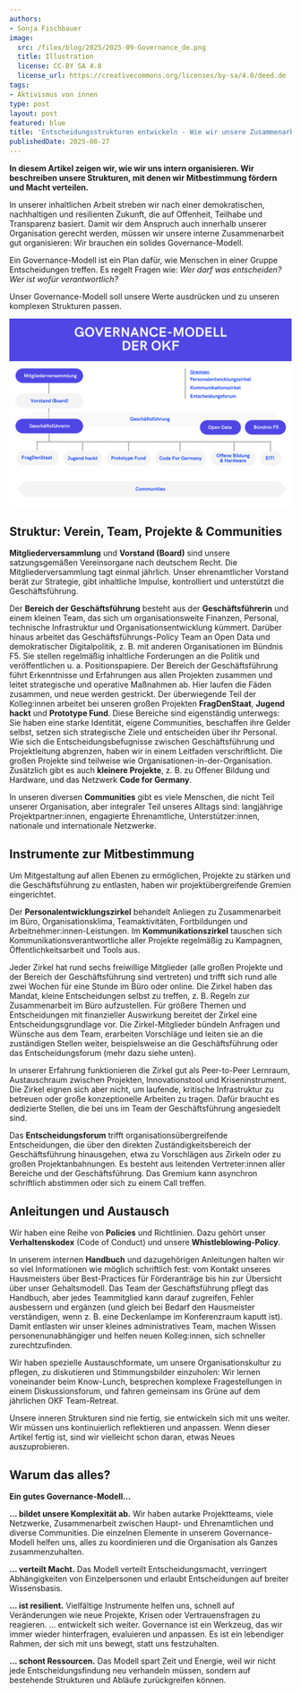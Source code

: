 ```yaml
---
authors:
- Sonja Fischbauer
image:
  src: /files/blog/2025/2025-09-Governance_de.png
  title: Illustration
  license: CC-BY SA 4.0
  license_url: https://creativecommons.org/licenses/by-sa/4.0/deed.de
tags:
- Aktivismus von innen
type: post
layout: post
featured: blue
title: 'Entscheidungsstrukturen entwickeln - Wie wir unsere Zusammenarbeit organisieren'
publishedDate: 2025-08-27
---
```



**In diesem Artikel zeigen wir, wie wir uns intern organisieren. Wir beschreiben unsere Strukturen, mit denen wir Mitbestimmung fördern und Macht verteilen.**

 In unserer inhaltlichen Arbeit streben wir nach einer demokratischen, nachhaltigen und resilienten Zukunft, die auf Offenheit, Teilhabe und Transparenz basiert. Damit wir dem Anspruch auch innerhalb unserer Organisation gerecht werden, müssen wir unsere interne Zusammenarbeit gut organisieren: Wir brauchen ein solides Governance-Modell. 

Ein Governance-Modell ist ein Plan dafür, wie Menschen in einer Gruppe Entscheidungen treffen. Es regelt Fragen wie: *Wer darf was entscheiden? Wer ist wofür verantwortlich?* 

Unser Governance-Modell soll unsere Werte ausdrücken und zu unseren komplexen Strukturen passen. 

![Das aktuelle Governance-Modell der OKF (2025)](/files/blog/2025/2025-09-Governance_de.png)<br>


## Struktur: Verein, Team, Projekte & Communities

**Mitgliederversammlung** und **Vorstand (Board)** sind unsere satzungsgemäßen Vereinsorgane nach deutschem Recht. Die Mitgliederversammlung tagt einmal jährlich. Unser ehrenamtlicher Vorstand berät zur Strategie, gibt inhaltliche Impulse, kontrolliert und unterstützt die Geschäftsführung.

Der **Bereich der Geschäftsführung** besteht aus der **Geschäftsführerin** und einem kleinen Team, das sich um organisationsweite Finanzen, Personal, technische Infrastruktur und Organisationsentwicklung kümmert. Darüber hinaus arbeitet das Geschäftsführungs-Policy Team an Open Data und demokratischer Digitalpolitik, z. B. mit anderen Organisationen im Bündnis F5. Sie stellen regelmäßig inhaltliche Forderungen an die Politik und veröffentlichen u. a. Positionspapiere. Der Bereich der Geschäftsführung führt Erkenntnisse und Erfahrungen aus allen Projekten zusammen und leitet strategische und operative Maßnahmen ab. Hier laufen die Fäden zusammen, und neue werden gestrickt. Der überwiegende Teil der Kolleg:innen arbeitet bei unseren großen Projekten **FragDenStaat**, **Jugend hackt** und **Prototype Fund**. Diese Bereiche sind eigenständig unterwegs: Sie haben eine starke Identität, eigene Communities, beschaffen ihre Gelder selbst, setzen sich strategische Ziele und entscheiden über ihr Personal. Wie sich die Entscheidungsbefugnisse zwischen Geschäftsführung und Projektleitung abgrenzen, haben wir in einem Leitfaden verschriftlicht. Die großen Projekte sind teilweise wie Organisationen-in-der-Organisation. Zusätzlich gibt es auch **kleinere Projekte**, z. B. zu Offener Bildung und Hardware, und das Netzwerk **Code for Germany**.

In unseren diversen **Communities** gibt es viele Menschen, die nicht Teil unserer Organisation, aber integraler Teil unseres Alltags sind: langjährige Projektpartner:innen, engagierte Ehrenamtliche, Unterstützer:innen, nationale und internationale Netzwerke.

## Instrumente zur Mitbestimmung

Um Mitgestaltung auf allen Ebenen zu ermöglichen, Projekte zu stärken und die Geschäftsführung zu entlasten, haben wir projektübergreifende Gremien eingerichtet.

Der **Personalentwicklungszirkel** behandelt Anliegen zu Zusammenarbeit im Büro, Organisationsklima, Teamaktivitäten, Fortbildungen und Arbeitnehmer:innen-Leistungen. Im **Kommunikationszirkel** tauschen sich Kommunikationsverantwortliche aller Projekte regelmäßig zu Kampagnen, Öffentlichkeitsarbeit und Tools aus.

Jeder Zirkel hat rund sechs freiwillige Mitglieder (alle großen Projekte und der Bereich der Geschäftsführung sind vertreten) und trifft sich rund alle zwei Wochen für eine Stunde im Büro oder online. Die Zirkel haben das Mandat, kleine Entscheidungen selbst zu treffen, z. B. Regeln zur Zusammenarbeit im Büro aufzustellen. Für größere Themen und Entscheidungen mit finanzieller Auswirkung bereitet der Zirkel eine Entscheidungsgrundlage vor. Die Zirkel-Mitglieder bündeln Anfragen und Wünsche aus dem Team, erarbeiten Vorschläge und leiten sie an die zuständigen Stellen weiter, beispielsweise an die Geschäftsführung oder das Entscheidungsforum (mehr dazu siehe unten).

In unserer Erfahrung funktionieren die Zirkel gut als Peer-to-Peer Lernraum, Austauschraum zwischen Projekten, Innovationstool und Kriseninstrument. Die Zirkel eignen sich aber nicht, um laufende, kritische Infrastruktur zu betreuen oder große konzeptionelle Arbeiten zu tragen. Dafür braucht es dedizierte Stellen, die bei uns im Team der Geschäftsführung angesiedelt sind.

Das **Entscheidungsforum** trifft organisationsübergreifende Entscheidungen, die über den direkten Zuständigkeitsbereich der Geschäftsführung hinausgehen, etwa zu Vorschlägen aus Zirkeln oder zu großen Projektanbahnungen. Es besteht aus leitenden Vertreter:innen aller Bereiche und der Geschäftsführung. Das Gremium kann asynchron schriftlich abstimmen oder sich zu einem Call treffen. 

## Anleitungen und Austausch

Wir haben eine Reihe von **Policies** und Richtlinien. Dazu gehört unser **Verhaltenskodex** (Code of Conduct) und unsere **Whistleblowing-Policy**. 

In unserem internen **Handbuch** und dazugehörigen Anleitungen halten wir so viel Informationen wie möglich schriftlich fest: vom Kontakt unseres Hausmeisters über Best-Practices für Förderanträge bis hin zur Übersicht über unser Gehaltsmodell. Das Team der Geschäftsführung pflegt das Handbuch, aber jedes Teammitglied kann darauf zugreifen, Fehler ausbessern und ergänzen (und gleich bei Bedarf den Hausmeister verständigen, wenn z. B. eine Deckenlampe im Konferenzraum kaputt ist). Damit entlasten wir unser kleines administratives Team, machen Wissen personenunabhängiger und helfen neuen Kolleg:innen, sich schneller zurechtzufinden.

Wir haben spezielle Austauschformate, um unsere Organisationskultur zu pflegen, zu diskutieren und Stimmungsbilder einzuholen: Wir lernen voneinander beim Know-Lunch, besprechen komplexe Fragestellungen in einem Diskussionsforum, und fahren gemeinsam ins Grüne auf dem jährlichen OKF Team-Retreat.

Unsere inneren Strukturen sind nie fertig, sie entwickeln sich mit uns weiter. Wir müssen uns kontinuierlich reflektieren und anpassen. Wenn dieser Artikel fertig ist, sind wir vielleicht schon daran, etwas Neues auszuprobieren.

## Warum das alles?
**Ein gutes Governance-Modell...**

**... bildet unsere Komplexität ab.** Wir haben autarke Projektteams, viele Netzwerke, Zusammenarbeit zwischen Haupt- und Ehrenamtlichen und diverse Communities. Die einzelnen Elemente in unserem Governance-Modell helfen uns, alles zu koordinieren und die Organisation als Ganzes zusammenzuhalten.

**... verteilt Macht.** Das Modell verteilt Entscheidungsmacht, verringert Abhängigkeiten von Einzelpersonen und erlaubt Entscheidungen auf breiter Wissensbasis.

**... ist resilient.** Vielfältige Instrumente helfen uns, schnell auf Veränderungen wie neue Projekte, Krisen oder Vertrauensfragen zu reagieren.
... entwickelt sich weiter. Governance ist ein Werkzeug, das wir immer wieder hinterfragen, evaluieren und anpassen. Es ist ein lebendiger Rahmen, der sich mit uns bewegt, statt uns festzuhalten.

**... schont Ressourcen.** Das Modell spart Zeit und Energie, weil wir nicht jede Entscheidungsfindung neu verhandeln müssen, sondern auf bestehende Strukturen und Abläufe zurückgreifen können.
